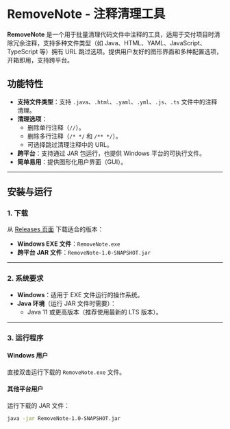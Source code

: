 # RemoveNote - 注释清理工具

**RemoveNote** 是一个用于批量清理代码文件中注释的工具，适用于交付项目时清除冗余注释，支持多种文件类型（如 Java、HTML、YAML、JavaScript、TypeScript 等）拥有 URL 跳过选项。提供用户友好的图形界面和多种配置选项，开箱即用，支持跨平台。

## 功能特性

- **支持文件类型**：支持 `.java`、`.html`、`.yaml`、`.yml`、`.js`、`.ts` 文件中的注释清理。
- **清理选项**：
  - 删除单行注释（`//`）。
  - 删除多行注释（`/* */` 和 `/** */`）。
  - 可选择跳过清理注释中的 URL。
- **跨平台**：支持通过 JAR 包运行，也提供 Windows 平台的可执行文件。
- **简单易用**：提供图形化用户界面（GUI）。

---

## 安装与运行

### 1. 下载

从 [Releases 页面](https://github.com/your-username/RemoveNote/releases) 下载适合的版本：

- **Windows EXE 文件**：`RemoveNote.exe`
- **跨平台 JAR 文件**：`RemoveNote-1.0-SNAPSHOT.jar`

---

### 2. 系统要求

- **Windows**：适用于 EXE 文件运行的操作系统。
- **Java 环境**（运行 JAR 文件时需要）：
  - Java 11 或更高版本（推荐使用最新的 LTS 版本）。

---

### 3. 运行程序

#### Windows 用户
直接双击运行下载的 `RemoveNote.exe` 文件。

#### 其他平台用户
运行下载的 JAR 文件：
```bash
java -jar RemoveNote-1.0-SNAPSHOT.jar
